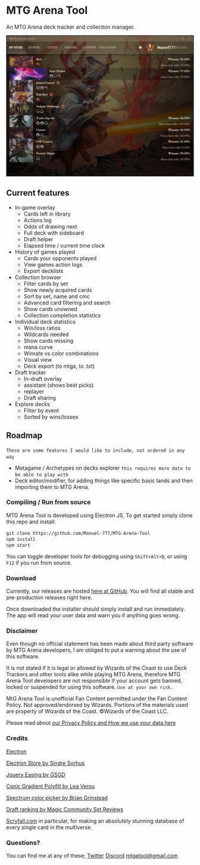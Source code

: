 # MTG Arena Tool
An MTG Arena deck tracker and collection manager.

![History Screen](/Readme/screenshot_1.png)

## Current features
- In-game overlay
	- Cards left in library
	- Actions log
	- Odds of drawing next
	- Full deck with sideboard
	- Draft helper
	- Elapsed time / current time clock
- History of games played
	- Cards your opponents played
	- View games action logs
	- Export decklists
- Collection browser
	- Filter cards by set
	- Show newly acquired cards
	- Sort by set, name and cmc
	- Advanced card filtering and search
	- Show cards unowned
	- Collection completion statistics
- Individual deck statistics
	- Win/loss ratios
	- Wildcards needed
	- Show cards missing
	- mana curve
	- Winrate vs color combinations
	- Visual view
	- Deck export (to mtga, to .txt)
- Draft tracker
	- In-draft overlay
	- assistant (shows best picks)
	- replayer
	- Draft sharing
- Explore decks
	- Filter by event
	- Sorted by wins/losses

## Roadmap
`These are some features I would like to include, not ordered in any way`
- Metagame / Archetypes on decks explorer `this requires more data to be able to play with`
- Deck editor/modifier, for adding things like specific basic lands and then importing them to MTG Arena.

### Compiling / Run from source
MTG Arena Tool is developed using Electron JS, To get started simply clone this repo and install:

```
git clone https://github.com/Manuel-777/MTG-Arena-Tool
npm install
npm start
```

You can toggle developer tools for debugging using `Shift+Alt+D`, or using `F12` if you run from source.

### Download
Currently, our releases are hosted [here at GitHub](https://github.com/Manuel-777/MTG-Arena-Tool/releases). You will find all stable and pre-production releases right here.

Once downloaded the installer should simply install and run immediately. The app will read your user data and warn you if anything goes wrong.

### Disclaimer

Even though no official statement has been made about third party software by MTG Arena developers, I am obliged to put a warning about the use of this software.

It is not stated if it is legal or allowed by Wizards of the Coast to use Deck Trackers and other tools alike while playing MTG Arena, therefore MTG Arena Tool developers are not responsible if your account gets banned, locked or suspended for using this software. `Use at your own risk.`

MtG Arena Tool is unofficial Fan Content permitted under the Fan Content Policy. Not approved/endorsed by Wizards. Portions of the materials used are property of Wizards of the Coast. ©Wizards of the Coast LLC.

Please read about [our Privacy Policy and How we use your data here](https://github.com/Manuel-777/MTG-Arena-Tool/blob/master/PRIVACY.md)

### Credits
[Electron](https://electronjs.org/)

[Electron Store by Sindre Sorhus](https://github.com/sindresorhus/electron-store)

[Jquery Easing by GSGD](http://gsgd.co.uk/sandbox/jquery/easing/)

[Conic Gradient Polyfill by Lea Verou](https://leaverou.github.io/conic-gradient/)

[Spectrum color picker by Brian Grinstead](http://bgrins.github.io/spectrum/)

[Draft ranking by Magic Community Set Reviews](https://www.mtgcommunityreview.com/)

[Scryfall.com](http://scryfall.com) in particular, for making an absolutely stunning database of every single card in the multiverse.

### Questions?
You can find me at any of these;
[Twitter](https://twitter.com/MEtchegaray7)
[Discord](https://discord.gg/K9bPkJy)
[mtgatool@gmail.com](mailto:mtgatool@gmail.com)

